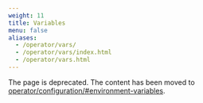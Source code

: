 ```yaml
---
weight: 11
title: Variables
menu: false
aliases:
  - /operator/vars/
  - /operator/vars/index.html
  - /operator/vars.html
---
```


The page is deprecated. The content has been moved to [operator/configuration/#environment-variables](https://docs.victoriametrics.com/operator/configuration/#environment-variables).
